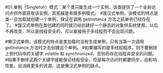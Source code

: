 #01.单例（Singleton）模式：某个类只能生成一个实例，该类提供了一个全局访问点供外部获取该实例，其拓展是有限多例模式。
#饿汉式单例，该模式的特点是类一旦加载就创建一个单例，保证在调用 getInstance 方法之前单例已经存在了。
#饿汉式单例在类创建的同时就已经创建好一个静态的对象供系统使用，以后不再改变，所以是线程安全的，可以直接用于多线程而不会出现问题。

#懒汉式单例，该模式的特点是类加载时没有生成单例，只有当第一次调用 getlnstance 方法时才去创建这个单例。
#如果编写的是多线程程序，则不要删除上例代码中的关键字 volatile 和 synchronized，否则将存在线程非安全的问题。
#如果不删除这两个关键字就能保证线程安全，但是每次访问时都要同步，会影响性能，且消耗更多的资源，这是懒汉式单例的缺点。